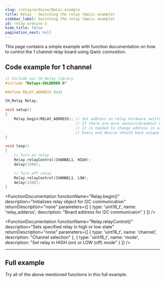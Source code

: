 ```yaml
---
slug: /relay/arduino/Qwiic-example
title: Relay - Switching the relay (Qwiic example)
sidebar_label: Switching the relay (Qwiic example)
id: relay-arduino-3
hide_title: false
pagination_next: null
---
```


This page contains a simple example with function documentation on how to control the 1 channel relay board using Qwiic conncetion.

## Code example for 1 channel 
```cpp
// Include our CH_Relay library
#include "Relays-SOLDERED.h"

#define RELAY_ADDRESS 0x32

CH_Relay Relay;

void setup()
{
    Relay.begin(RELAY_ADDRESS); // Set address on relay hardware switch using provided addresses and here (0x30 - 0x37)
                                // If there are more sensors/breakout boards are connected with same address,
                                // it is needed to change address in order to have normal I2C communication.
                                // Every end device should have unique address on same bus
}

void loop()
{
    // Turn on relay
    Relay.relayControl(CHANNEL1, HIGH);
    delay(1500);

    // Turn off relay
    Relay.relayControl(CHANNEL1, LOW);
    delay(1500);
}
```

<FunctionDocumentation
  functionName="CH_Relay Relay()"
   description="Creates relay object, number of channels depends on how many parameters are given to the constructor (there can be 1,2,4 arguments)"
  returnDescription="none"
/>

<FunctionDocumentation
  functionName="Relay.begin()"
  description="Initializes relay object for I2C communication"
  returnDescription="none"
  parameters={[
    { type: 'uint16_t', name: 'relay_adderss', description: "Board address for I2C communicaion" }
  ]}
/>

<FunctionDocumentation
  functionName="Relay.relayControl()"
  description="Sets specified relay in high or low state"
  returnDescription="none"
  parameters={[
    { type: 'uint16_t', name: 'channel', description: "Channel selection" },
    { type: 'uint16_t', name: 'mode', description: "Set relay in HIGH (on) or LOW (off) mode" }
  ]}
/>

---

## Full example

Try all of the above mentioned functions in this full example.

<QuickLink 
  title="RelayControl1CHEasyC.ino" 
  description="Example file to show how to control 1 channel relay board using Qwiic comunication."
  url="https://github.com/SolderedElectronics/Soldered-Relay-Arduino-Library/blob/dev/examples/EasyC/RelayControl1CHEasyC/RelayControl1CHEasyC.ino" 
/>